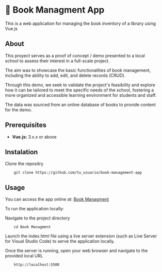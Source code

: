 
# 📖 Book Managment App

This is a web application for managing the book inventory of a library using Vue.js

## About
This proyect serves as a proof of concept / demo presented to a local school to assess their interest in a full-scale project.

The aim was to showcase the basic functionalities of book management, including the ability to add, edit, and delete records (CRUD).

Through this demo, we seek to validate the project's feasibility and explore how it can be tailored to meet the specific needs of the school, fostering a more organized and accessible learning environment for students and staff.

The data was sourced from an online database of books to provide content for the demo.

## Prerequisites
- **Vue.js:** 3.x.x or above

## Instalation
Clone the repositry

        git clone https://github.com/tu_usuario/book-management-app


## Usage

You can access the app online at: [Book Managment](google.com)

To run the application locally:  
 
Navigate to the project directory
        
        cd Book Managment

Launch the index.html file using a live server extension (such as Live Server for Visual Studio Code) to serve the application locally.


Once the server is running, open your web browser and navigate to the provided local URL

        http://localhost:5500
